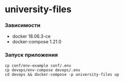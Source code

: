 # university-files

### Зависимости
- docker 18.06.3-ce
- docker-compose 1.21.0


### Запуск приложения
```
cp conf/env-example conf/.env
cp devops/env-compose devops/.env
cd devops && docker-compose -p university-files up
```
